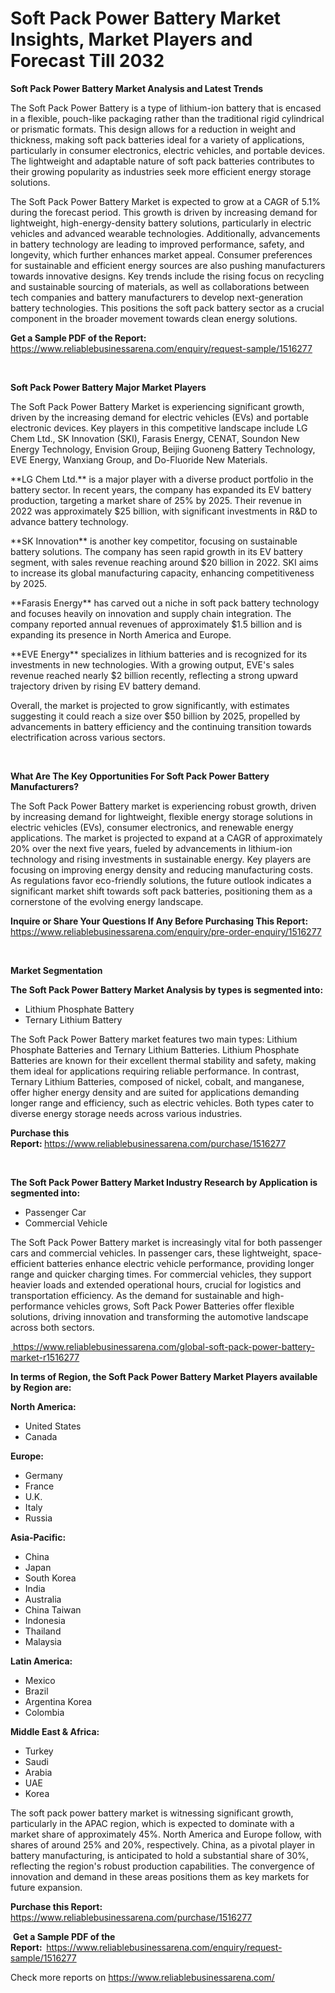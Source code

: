 <p><h1>Soft Pack Power Battery Market Insights, Market Players and Forecast Till 2032</h1></p><p><strong>Soft Pack Power Battery Market Analysis and Latest Trends</strong></p>
<p><p>The Soft Pack Power Battery is a type of lithium-ion battery that is encased in a flexible, pouch-like packaging rather than the traditional rigid cylindrical or prismatic formats. This design allows for a reduction in weight and thickness, making soft pack batteries ideal for a variety of applications, particularly in consumer electronics, electric vehicles, and portable devices. The lightweight and adaptable nature of soft pack batteries contributes to their growing popularity as industries seek more efficient energy storage solutions.</p><p>The Soft Pack Power Battery Market is expected to grow at a CAGR of 5.1% during the forecast period. This growth is driven by increasing demand for lightweight, high-energy-density battery solutions, particularly in electric vehicles and advanced wearable technologies. Additionally, advancements in battery technology are leading to improved performance, safety, and longevity, which further enhances market appeal. Consumer preferences for sustainable and efficient energy sources are also pushing manufacturers towards innovative designs. Key trends include the rising focus on recycling and sustainable sourcing of materials, as well as collaborations between tech companies and battery manufacturers to develop next-generation battery technologies. This positions the soft pack battery sector as a crucial component in the broader movement towards clean energy solutions.</p></p>
<p><strong>Get a Sample PDF of the Report:&nbsp;</strong> <a href="https://www.reliablebusinessarena.com/enquiry/request-sample/1516277?utm_campaign=2819&utm_medium=2&utm_source=Github&utm_content=ia&utm_term=29032025&utm_id=soft-pack-power-battery">https://www.reliablebusinessarena.com/enquiry/request-sample/1516277</a></p>
<p>&nbsp;</p>
<p><strong>Soft Pack Power Battery Major Market Players</strong></p>
<p><p>The Soft Pack Power Battery Market is experiencing significant growth, driven by the increasing demand for electric vehicles (EVs) and portable electronic devices. Key players in this competitive landscape include LG Chem Ltd., SK Innovation (SKI), Farasis Energy, CENAT, Soundon New Energy Technology, Envision Group, Beijing Guoneng Battery Technology, EVE Energy, Wanxiang Group, and Do-Fluoride New Materials.</p><p>**LG Chem Ltd.** is a major player with a diverse product portfolio in the battery sector. In recent years, the company has expanded its EV battery production, targeting a market share of 25% by 2025. Their revenue in 2022 was approximately $25 billion, with significant investments in R&D to advance battery technology.</p><p>**SK Innovation** is another key competitor, focusing on sustainable battery solutions. The company has seen rapid growth in its EV battery segment, with sales revenue reaching around $20 billion in 2022. SKI aims to increase its global manufacturing capacity, enhancing competitiveness by 2025.</p><p>**Farasis Energy** has carved out a niche in soft pack battery technology and focuses heavily on innovation and supply chain integration. The company reported annual revenues of approximately $1.5 billion and is expanding its presence in North America and Europe.</p><p>**EVE Energy** specializes in lithium batteries and is recognized for its investments in new technologies. With a growing output, EVE's sales revenue reached nearly $2 billion recently, reflecting a strong upward trajectory driven by rising EV battery demand.</p><p>Overall, the market is projected to grow significantly, with estimates suggesting it could reach a size over $50 billion by 2025, propelled by advancements in battery efficiency and the continuing transition towards electrification across various sectors.</p></p>
<p>&nbsp;</p>
<p><strong>What Are The Key Opportunities For Soft Pack Power Battery Manufacturers?</strong></p>
<p><p>The Soft Pack Power Battery market is experiencing robust growth, driven by increasing demand for lightweight, flexible energy storage solutions in electric vehicles (EVs), consumer electronics, and renewable energy applications. The market is projected to expand at a CAGR of approximately 20% over the next five years, fueled by advancements in lithium-ion technology and rising investments in sustainable energy. Key players are focusing on improving energy density and reducing manufacturing costs. As regulations favor eco-friendly solutions, the future outlook indicates a significant market shift towards soft pack batteries, positioning them as a cornerstone of the evolving energy landscape.</p></p>
<p><strong>Inquire or Share Your Questions If Any Before Purchasing This Report:</strong> <a href="https://www.reliablebusinessarena.com/enquiry/pre-order-enquiry/1516277?utm_campaign=2819&utm_medium=2&utm_source=Github&utm_content=ia&utm_term=29032025&utm_id=soft-pack-power-battery">https://www.reliablebusinessarena.com/enquiry/pre-order-enquiry/1516277</a></p>
<p>&nbsp;</p>
<p><strong>Market Segmentation</strong></p>
<p><strong>The Soft Pack Power Battery Market Analysis by types is segmented into:</strong></p>
<p><ul><li>Lithium Phosphate Battery</li><li>Ternary Lithium Battery</li></ul></p>
<p><p>The Soft Pack Power Battery market features two main types: Lithium Phosphate Batteries and Ternary Lithium Batteries. Lithium Phosphate Batteries are known for their excellent thermal stability and safety, making them ideal for applications requiring reliable performance. In contrast, Ternary Lithium Batteries, composed of nickel, cobalt, and manganese, offer higher energy density and are suited for applications demanding longer range and efficiency, such as electric vehicles. Both types cater to diverse energy storage needs across various industries.</p></p>
<p><strong>Purchase this Report:&nbsp;</strong><a href="https://www.reliablebusinessarena.com/purchase/1516277?utm_campaign=2819&utm_medium=2&utm_source=Github&utm_content=ia&utm_term=29032025&utm_id=soft-pack-power-battery">https://www.reliablebusinessarena.com/purchase/1516277</a></p>
<p>&nbsp;</p>
<p><strong>The Soft Pack Power Battery Market Industry Research by Application is segmented into:</strong></p>
<p><ul><li>Passenger Car</li><li>Commercial Vehicle</li></ul></p>
<p><p>The Soft Pack Power Battery market is increasingly vital for both passenger cars and commercial vehicles. In passenger cars, these lightweight, space-efficient batteries enhance electric vehicle performance, providing longer range and quicker charging times. For commercial vehicles, they support heavier loads and extended operational hours, crucial for logistics and transportation efficiency. As the demand for sustainable and high-performance vehicles grows, Soft Pack Power Batteries offer flexible solutions, driving innovation and transforming the automotive landscape across both sectors.</p></p>
<p><a href="https://www.reliablebusinessarena.com/global-soft-pack-power-battery-market-r1516277?utm_campaign=2819&utm_medium=2&utm_source=Github&utm_content=ia&utm_term=29032025&utm_id=soft-pack-power-battery">&nbsp;https://www.reliablebusinessarena.com/global-soft-pack-power-battery-market-r1516277</a></p>
<p><strong>In terms of Region, the Soft Pack Power Battery Market Players available by Region are:</strong></p>
<p>
    <p> <strong> North America: </strong>
        <ul>
            <li>United States</li>
            <li>Canada</li>
        </ul>
        </p> 
    <p> <strong> Europe: </strong>
        <ul>
            <li>Germany</li>
            <li>France</li>
            <li>U.K.</li>
            <li>Italy</li>
            <li>Russia</li>
        </ul>
        </p> 
    <p> <strong> Asia-Pacific: </strong>
        <ul>
            <li>China</li>
            <li>Japan</li>
            <li>South Korea</li>
            <li>India</li>
            <li>Australia</li>
            <li>China Taiwan</li>
            <li>Indonesia</li>
            <li>Thailand</li>
            <li>Malaysia</li>
        </ul>
        </p> 
    <p> <strong> Latin America: </strong>
        <ul>
            <li>Mexico</li>
            <li>Brazil</li>
            <li>Argentina Korea</li>
            <li>Colombia</li>
        </ul>
        </p> 
    <p> <strong> Middle East & Africa: </strong>
        <ul>
            <li>Turkey</li>
            <li>Saudi</li>
            <li>Arabia</li>
            <li>UAE</li>
            <li>Korea</li>
        </ul>
    </p>
    </p>
<p><p>The soft pack power battery market is witnessing significant growth, particularly in the APAC region, which is expected to dominate with a market share of approximately 45%. North America and Europe follow, with shares of around 25% and 20%, respectively. China, as a pivotal player in battery manufacturing, is anticipated to hold a substantial share of 30%, reflecting the region's robust production capabilities. The convergence of innovation and demand in these areas positions them as key markets for future expansion.</p></p>
<p><strong>Purchase this Report: </strong><a href="https://www.reliablebusinessarena.com/purchase/1516277?utm_campaign=2819&utm_medium=2&utm_source=Github&utm_content=ia&utm_term=29032025&utm_id=soft-pack-power-battery">https://www.reliablebusinessarena.com/purchase/1516277</a></p>
<p>&nbsp;<strong>Get a Sample PDF of the Report:&nbsp;&nbsp;</strong><a href="https://www.reliablebusinessarena.com/enquiry/request-sample/1516277?utm_campaign=2819&utm_medium=2&utm_source=Github&utm_content=ia&utm_term=29032025&utm_id=soft-pack-power-battery">https://www.reliablebusinessarena.com/enquiry/request-sample/1516277</a></p>
<p><strong></strong></p>
<p>Check more reports on <a href="https://www.reliablebusinessarena.com/?utm_campaign=2819&utm_medium=2&utm_source=Github&utm_content=ia&utm_term=29032025&utm_id=soft-pack-power-battery">https://www.reliablebusinessarena.com/</a></p>